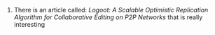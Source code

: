 1. There is an article called:  _Logoot: A Scalable Optimistic Replication Algorithm for Collaborative Editing on P2P Networks_ that is really interesting
